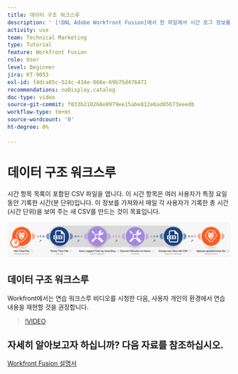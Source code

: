 ```yaml
---
title: 데이터 구조 워크스루
description: ' [!DNL Adobe Workfront Fusion]에서 한 파일에서 시간 로그 정보를 가져오고, 변환하고, 변환된 데이터로 새 파일을 생성하는 방법을 알아봅니다.'
activity: use
team: Technical Marketing
type: Tutorial
feature: Workfront Fusion
role: User
level: Beginner
jira: KT-9053
exl-id: f4dca85c-524c-434e-866e-69b75d476471
recommendations: noDisplay,catalog
doc-type: video
source-git-commit: f033b210268e8979ee15abe812e6ad85673eeedb
workflow-type: tm+mt
source-wordcount: '0'
ht-degree: 0%

---
```


# 데이터 구조 워크스루

시간 항목 목록이 포함된 CSV 파일을 엽니다. 이 시간 항목은 여러 사용자가 특정 요일 동안 기록한 시간(분 단위)입니다. 이 정보를 가져와서 매일 각 사용자가 기록한 총 시간(시간 단위)을 보여 주는 새 CSV를 만드는 것이 목표입니다.

![Fusion 시나리오의 이미지](assets/data-structures-and-data-stores-1.png)

## 데이터 구조 워크스루

Workfront에서는 연습 워크스루 비디오를 시청한 다음, 사용자 개인의 환경에서 연습 내용을 재현할 것을 권장합니다.

>[!VIDEO](https://video.tv.adobe.com/v/335294/?quality=12&learn=on)



## 자세히 알아보고자 하십니까? 다음 자료를 참조하십시오.

[Workfront Fusion 설명서](https://experienceleague.adobe.com/docs/workfront/using/adobe-workfront-fusion/workfront-fusion-2.html?lang=ko-KR)
